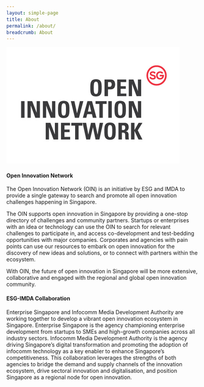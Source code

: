 ```yaml
---
layout: simple-page
title: About
permalink: /about/
breadcrumb: About
---
```

![1](/images/OIN-logo.jpg)

#### Open Innovation Network

The Open Innovation Network (OIN) is an initiative by ESG and IMDA to provide a single gateway to search and promote all open innovation challenges happening in Singapore. 

The OIN supports open innovation in Singapore by providing a one-stop directory of challenges and community partners. Startups or enterprises with an idea or technology can use the OIN to search for relevant challenges to participate in, and access co-development and test-bedding opportunities with major companies. Corporates and agencies with pain points can use our resources to embark on open innovation for the discovery of new ideas and solutions, or to connect with partners within the ecosystem.

With OIN, the future of open innovation in Singapore will be more extensive, collaborative and engaged with the regional and global open innovation community.


#### ESG-IMDA Collaboration

Enterprise Singapore and Infocomm Media Development Authority are working together to develop a vibrant open innovation ecosystem in Singapore. Enterprise Singapore is the agency championing enterprise development from startups to SMEs and high-growth companies across all industry sectors. Infocomm Media Development Authority is the agency driving Singapore’s digital transformation and promoting the adoption of infocomm technology as a key enabler to enhance Singapore’s competitiveness. This collaboration leverages the strengths of both agencies to bridge the demand and supply channels of the innovation ecosystem, drive sectoral innovation and digitalisation, and position Singapore as a regional node for open innovation.

